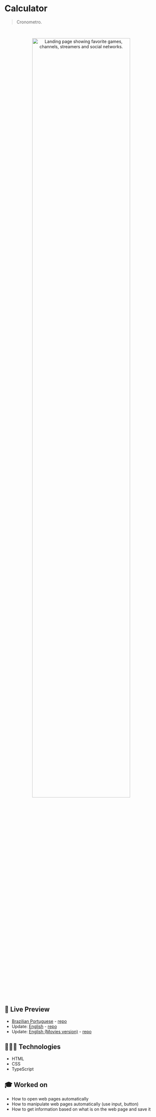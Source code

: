 # Calculator


> Cronometro.
<br>

<p align="center">
  <img alt="Landing page showing favorite games, channels, streamers and social networks." src="./en/.github/nlw-esports-explorer.png" width="80%" />
</p>

<br>

## 📝 Live Preview 

- [Brazilian Portuguese](https://diegommagno.com/github/rocketseat/events/next-level-week/nlw-esports/explorer/pt-br) - [repo](https://github.com/diegommagno/rocketseat/tree/main/events/next-level-week/nlw-esports/explorer/pt-br)
- Update: [English](https://diegommagno.com/github/rocketseat/events/next-level-week/nlw-esports/explorer/en) - [repo](https://github.com/diegommagno/rocketseat/tree/main/events/next-level-week/nlw-esports/explorer/en)
- Update: [English (Movies version)](https://diegommagno.com/github/rocketseat/events/next-level-week/nlw-esports/explorer/challenge/en) - [repo](https://github.com/diegommagno/rocketseat/tree/main/events/next-level-week/nlw-esports/explorer/challenge/en)

## 🧑🏻‍💻 Technologies

- HTML
- CSS
- TypeScript

## 🎓 Worked on

- How to open web pages automatically
- How to manipulate web pages automatically (use input, button)
- How to get information based on what is on the web page and save it